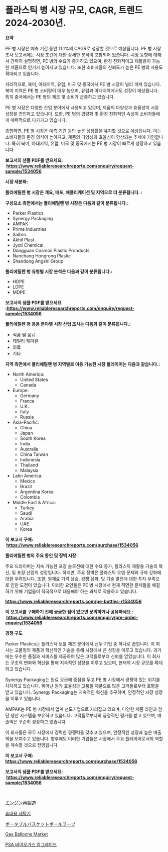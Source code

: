 <p><h1>플라스틱 병 시장 규모, CAGR, 트렌드 2024-2030년.</h1></p><p><strong>요약</strong></p>
<p><p>PE 병 시장은 예측 기간 동안 11.1%의 CAGR로 성장할 것으로 예상됩니다. PE 병 시장 조사 보고서에는 시장 조건에 대한 상세한 분석이 포함되어 있습니다. 시장 동향에 대해서 간략히 설명하면, PE 병의 수요가 증가하고 있으며, 환경 친화적이고 재활용이 가능한 제품으로 인기가 높아지고 있습니다. 또한 소비자들의 신뢰도가 높은 PE 병의 사용도 확대되고 있습니다.</p><p>지리적으로, 북미, 아태지역, 유럽, 미국 및 중국에서 PE 병 시장이 널리 퍼져 있습니다. 북미 지역은 PE 병 소비량이 매우 높으며, 유럽과 아태지역에서도 성장이 예상됩니다. 특히 중국에서는 PE 병의 제조 및 소비가 급증하고 있습니다.</p><p>PE 병 시장은 다양한 산업 분야에서 사용되고 있으며, 제품의 다양성과 효율성이 시장 성장을 견인하고 있습니다. 또한, PE 병의 경량화 및 환경 친화적인 속성이 소비자들에게 매력적으로 다가가고 있습니다.</p><p>종합하면, PE 병 시장은 예측 기간 동안 높은 성장률을 유지할 것으로 예상됩니다. 이는 소비자들의 환경 의식이 높아지고, 제품의 다양성과 효율성이 향상되는 추세에 기인합니다. 특히 북미, 아태지역, 유럽, 미국 및 중국에서는 PE 병 시장이 빠르게 성장하고 있습니다.</p></p>
<p><strong>보고서의 샘플 PDF를 받으세요: &nbsp;<a href="https://www.reliableresearchreports.com/enquiry/request-sample/1534056">https://www.reliableresearchreports.com/enquiry/request-sample/1534056</a></strong></p>
<p><strong>시장 세분화:</strong></p>
<p><strong> 폴리에틸렌 병 시장은 개요, 배포, 애플리케이션 및 지역으로 더 분류됩니다. :</strong></p>
<p><strong>구성요소 측면에서는 폴리에틸렌 병 시장은 다음과 같이 분류됩니다.:</strong></p>
<p><ul><li>Parker Plastics</li><li>Synergy Packaging</li><li>AMPAK</li><li>Prime Industries</li><li>Salbro</li><li>Akhil Plast</li><li>Jyoti Chemical</li><li>Dongguan Cosmos Plastic Pronducts</li><li>Nanchang Hongrong Plastic</li><li>Shandong Angshi Group</li></ul></p>
<p><strong> 폴리에틸렌 병 유형별 시장 분석은 다음과 같이 분류됩니다.:</strong></p>
<p><ul><li>HDPE</li><li>LDPE</li><li>MDPE</li></ul></p>
<p><strong>보고서의 샘플 PDF를 받으세요 :<a href="https://www.reliableresearchreports.com/enquiry/request-sample/1534056">https://www.reliableresearchreports.com/enquiry/request-sample/1534056</a></strong></p>
<p><strong> 폴리에틸렌 병 응용 분야별 시장 산업 조사는 다음과 같이 분류됩니다.:</strong></p>
<p><ul><li>식품 및 음료</li><li>데일리 케미컬</li><li>의료</li><li>기타</li></ul></p>
<p><strong>지역 측면에서 폴리에틸렌 병 지역별로 이용 가능한 시장 플레이어는 다음과 같습니다.:</strong></p>
<p><ul>
    <li>
        North America:
        <ul>
            <li>United States</li>
            <li>Canada</li>
        </ul>
    </li>
    <li>
        Europe:
        <ul>
            <li>Germany</li>
            <li>France</li>
            <li>U.K.</li>
            <li>Italy</li>
            <li>Russia</li>
        </ul>
    </li>
    <li>
        Asia-Pacific:
        <ul>
            <li>China</li>
            <li>Japan</li>
            <li>South Korea</li>
            <li>India</li>
            <li>Australia</li>
            <li>China Taiwan</li>
            <li>Indonesia</li>
            <li>Thailand</li>
            <li>Malaysia</li>
        </ul>
    </li>
    <li>
        Latin America:
        <ul>
            <li>Mexico</li>
            <li>Brazil</li>
            <li>Argentina Korea</li>
            <li>Colombia</li>
        </ul>
    </li>
    <li>
        Middle East & Africa:
        <ul>
            <li>Turkey</li>
            <li>Saudi</li>
            <li>Arabia</li>
            <li>UAE</li>
            <li>Korea</li>
        </ul>
    </li>
    </ul></p>
<p><strong>이 보고서 구매: &nbsp;<a href="https://www.reliableresearchreports.com/purchase/1534056">https://www.reliableresearchreports.com/purchase/1534056</a></strong></p>
<p><strong>폴리에틸렌 병의 주요 동인 및 장벽 시장</strong></p>
<p><p>주요 드라이버는 지속 가능한 포장 솔루션에 대한 수요 증가, 플라스틱 재활용 기술의 혁신, 및 포장 산업의 성장입니다. 하지만, 주요 장벽은 플라스틱 오염 문제와 규제 강화에 대한 우려입니다. 또한, 원재료 가격 상승, 경쟁 심화, 및 기술 발전에 대한 투자 부족으로 인한 도전이 있습니다. 이러한 요인들은 PE 병 시장에서 현재 직면한 문제들을 해결하기 위해 기업들이 적극적으로 대응해야 하는 과제로 작용하고 있습니다.</p></p>
<p><strong><a href="https://www.reliableresearchreports.com/pe-bottles-r1534056">https://www.reliableresearchreports.com/pe-bottles-r1534056</a></strong></p>
<p><strong>이 보고서를 구매하기 전에 궁금한 점이 있으면 문의하거나 공유하세요.: &nbsp;<a href="https://www.reliableresearchreports.com/enquiry/pre-order-enquiry/1534056">https://www.reliableresearchreports.com/enquiry/pre-order-enquiry/1534056</a></strong></p>
<p><strong>경쟁 구도</strong></p>
<p><p>Parker Plastics는 플라스틱 보틀 제조 분야에서 선두 기업 중 하나로 꼽힙니다. 이 회사는 고품질의 제품과 혁신적인 기술을 통해 시장에서 큰 성장을 이루고 있습니다. 과거에는 우수한 품질과 서비스를 제공하여 많은 고객들로부터 신뢰를 얻었습니다. 이 회사는 구조적 변화와 혁신을 통해 지속적인 성장을 이루고 있으며, 현재의 시장 규모를 확대하고 있습니다.</p><p>Synergy Packaging는 원료 공급에 중점을 두고 PE 병 시장에서 경쟁력 있는 위치를 차지하고 있습니다. 뛰어난 원가 효율성과 고품질 제품으로 많은 고객들로부터 호평을 받고 있습니다. Synergy Packaging는 지속적인 혁신을 추구하며, 안정적인 시장 성장을 이루고 있습니다.</p><p>AMPAK는 PE 병 시장에서 업계 선도기업으로 자리잡고 있으며, 다양한 제품 라인과 첨단 생산 시스템을 보유하고 있습니다. 고객들로부터의 긍정적인 평가를 받고 있으며, 매출액은 꾸준히 성장하고 있습니다.</p><p>이 회사들은 모두 시장에서 강력한 경쟁력을 갖추고 있으며, 안정적인 성장과 높은 매출액을 보여주고 있습니다. 향후에도 이러한 기업들은 시장에서 주요 플레이어로서의 역할을 계속할 것으로 전망됩니다.</p></p>
<p><strong>이 보고서 구매: &nbsp; <a href="https://www.reliableresearchreports.com/purchase/1534056">https://www.reliableresearchreports.com/purchase/1534056</a></strong></p>
<p><strong>보고서의 샘플 PDF를 받으세요: &nbsp;<a href="https://www.reliableresearchreports.com/enquiry/request-sample/1534056">https://www.reliableresearchreports.com/enquiry/request-sample/1534056</a></strong><strong></strong></p>
<p>&nbsp;</p>
<p><p><a href="https://github.com/marbadji/Market-Research-Report-List-1/blob/main/105850919260.md">エンジン再製造</a></p><p><a href="https://medium.com/@giovanileannon/%ED%9C%B4%EB%8C%80%EC%9A%A9-%EC%84%B8%ED%83%81%EA%B8%B0-%EC%8B%9C%EC%9E%A5-%EC%A2%85%EB%A5%98-%EC%9D%91%EC%9A%A9-%EB%B0%8F-%EC%A7%80%EB%A6%AC%EC%A0%81%EC%9C%BC%EB%A1%9C-%EC%A2%85%ED%95%A9%EC%A0%81%EC%9D%B8-%ED%8F%89%EA%B0%80-2a8edc3056a7">휴대용 세탁기</a></p><p><a href="https://github.com/KaydenJohns1964/Market-Research-Report-List-1/blob/main/643264219261.md">ポータブルバスケットボールフープ</a></p><p><a href="https://view.publitas.com/reportprime-1/gas-balloons-market-research-report-forecasted-for-period-from-2024-2031-by-market-type-market-application-and-region/">Gas Balloons Market</a></p><p><a href="https://medium.com/@angelardelean202220221/psa-%EB%B0%94%EC%9D%B4%EC%98%A4%EA%B0%80%EC%8A%A4-%EC%97%85%EA%B7%B8%EB%A0%88%EC%9D%B4%EB%94%A9-%EC%8B%9C%EC%9E%A5-%EA%B7%9C%EB%AA%A8-%EC%8B%9C%EC%9E%A5-%EC%A0%84%EB%A7%9D-%EB%B0%8F-%EC%8B%9C%EC%9E%A5-%EC%98%88%EC%B8%A1-2024%EB%85%84%EB%B6%80%ED%84%B0-2031%EB%85%84%EA%B9%8C%EC%A7%80-b6a96c8bf798">PSA 바이오가스 업그레이드</a></p></p>